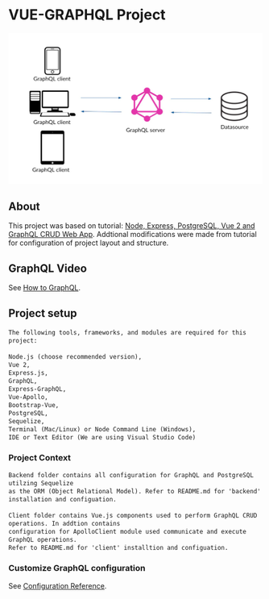 # VUE-GRAPHQL Project
![GraphQL Architecture](graphql_image.jpg)

## About
This project was based on tutorial: 
[Node, Express, PostgreSQL, Vue 2 and GraphQL CRUD Web App](https://morioh.com/p/8a84a1678ad7/). Addtional
modifications were made from tutorial for configuration of project layout and structure.

## GraphQL Video
See [How to GraphQL](https://www.howtographql.com/basics/3-big-picture/).

## Project setup
```
The following tools, frameworks, and modules are required for this project:

Node.js (choose recommended version),
Vue 2,
Express.js,
GraphQL,
Express-GraphQL,
Vue-Apollo,
Bootstrap-Vue,
PostgreSQL,
Sequelize,
Terminal (Mac/Linux) or Node Command Line (Windows),
IDE or Text Editor (We are using Visual Studio Code)
```

### Project Context
```
Backend folder contains all configuration for GraphQL and PostgreSQL utilzing Sequelize 
as the ORM (Object Relational Model). Refer to README.md for 'backend' installation and configuation.

Client folder contains Vue.js components used to perform GraphQL CRUD operations. In addtion contains 
configuration for ApolloClient module used communicate and execute GraphQL operations. 
Refer to README.md for 'client' installtion and configuation.
```

### Customize GraphQL configuration
See [Configuration Reference](https://graphql.org/).

